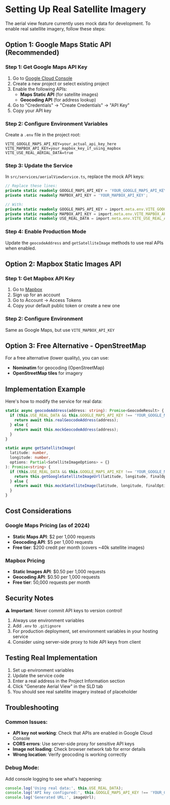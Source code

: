 # Setting Up Real Satellite Imagery

The aerial view feature currently uses mock data for development. To enable real satellite imagery, follow these steps:

## Option 1: Google Maps Static API (Recommended)

### Step 1: Get Google Maps API Key
1. Go to [Google Cloud Console](https://console.cloud.google.com/)
2. Create a new project or select existing project
3. Enable the following APIs:
   - **Maps Static API** (for satellite images)
   - **Geocoding API** (for address lookup)
4. Go to "Credentials" → "Create Credentials" → "API Key"
5. Copy your API key

### Step 2: Configure Environment Variables
Create a `.env` file in the project root:

```env
VITE_GOOGLE_MAPS_API_KEY=your_actual_api_key_here
VITE_MAPBOX_API_KEY=your_mapbox_key_if_using_mapbox
VITE_USE_REAL_AERIAL_DATA=true
```

### Step 3: Update the Service
In `src/services/aerialViewService.ts`, replace the mock API keys:

```typescript
// Replace these lines:
private static readonly GOOGLE_MAPS_API_KEY = 'YOUR_GOOGLE_MAPS_API_KEY';
private static readonly MAPBOX_API_KEY = 'YOUR_MAPBOX_API_KEY';

// With:
private static readonly GOOGLE_MAPS_API_KEY = import.meta.env.VITE_GOOGLE_MAPS_API_KEY || 'YOUR_GOOGLE_MAPS_API_KEY';
private static readonly MAPBOX_API_KEY = import.meta.env.VITE_MAPBOX_API_KEY || 'YOUR_MAPBOX_API_KEY';
private static readonly USE_REAL_DATA = import.meta.env.VITE_USE_REAL_AERIAL_DATA === 'true';
```

### Step 4: Enable Production Mode
Update the `geocodeAddress` and `getSatelliteImage` methods to use real APIs when enabled.

## Option 2: Mapbox Static Images API

### Step 1: Get Mapbox API Key
1. Go to [Mapbox](https://www.mapbox.com/)
2. Sign up for an account
3. Go to Account → Access Tokens
4. Copy your default public token or create a new one

### Step 2: Configure Environment
Same as Google Maps, but use `VITE_MAPBOX_API_KEY`

## Option 3: Free Alternative - OpenStreetMap

For a free alternative (lower quality), you can use:
- **Nominatim** for geocoding (OpenStreetMap)
- **OpenStreetMap tiles** for imagery

## Implementation Example

Here's how to modify the service for real data:

```typescript
static async geocodeAddress(address: string): Promise<GeocodeResult> {
  if (this.USE_REAL_DATA && this.GOOGLE_MAPS_API_KEY !== 'YOUR_GOOGLE_MAPS_API_KEY') {
    return await this.realGeocodeAddress(address);
  } else {
    return await this.mockGeocodeAddress(address);
  }
}

static async getSatelliteImage(
  latitude: number,
  longitude: number,
  options: Partial<SatelliteImageOptions> = {}
): Promise<string> {
  if (this.USE_REAL_DATA && this.GOOGLE_MAPS_API_KEY !== 'YOUR_GOOGLE_MAPS_API_KEY') {
    return this.getGoogleSatelliteImageUrl(latitude, longitude, finalOptions);
  } else {
    return await this.mockSatelliteImage(latitude, longitude, finalOptions);
  }
}
```

## Cost Considerations

### Google Maps Pricing (as of 2024)
- **Static Maps API**: $2 per 1,000 requests
- **Geocoding API**: $5 per 1,000 requests
- **Free tier**: $200 credit per month (covers ~40k satellite images)

### Mapbox Pricing
- **Static Images API**: $0.50 per 1,000 requests
- **Geocoding API**: $0.50 per 1,000 requests
- **Free tier**: 50,000 requests per month

## Security Notes

⚠️ **Important**: Never commit API keys to version control!

1. Always use environment variables
2. Add `.env` to `.gitignore`
3. For production deployment, set environment variables in your hosting service
4. Consider using server-side proxy to hide API keys from client

## Testing Real Implementation

1. Set up environment variables
2. Update the service code
3. Enter a real address in the Project Information section
4. Click "Generate Aerial View" in the SLD tab
5. You should see real satellite imagery instead of placeholder

## Troubleshooting

### Common Issues:
- **API key not working**: Check that APIs are enabled in Google Cloud Console
- **CORS errors**: Use server-side proxy for sensitive API keys
- **Image not loading**: Check browser network tab for error details
- **Wrong location**: Verify geocoding is working correctly

### Debug Mode:
Add console logging to see what's happening:

```typescript
console.log('Using real data:', this.USE_REAL_DATA);
console.log('API key configured:', this.GOOGLE_MAPS_API_KEY !== 'YOUR_GOOGLE_MAPS_API_KEY');
console.log('Generated URL:', imageUrl);
```
